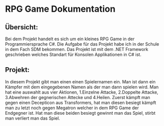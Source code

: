 # RPG Game Dokumentation

## Übersicht:
Bei dem Projekt handelt es sich um ein kleines RPG Game in der Programmiersprache C#. Die Aufgabe für das Projekt habe ich in der Schule in dem Fach SDM bekommen. Das Projekt ist mit dem .NET Framework geschrieben welches Standart für Konsolen Applikationen in C# ist. 

## Projekt:
In diesem Projekt gibt man einen einen Spielernamen ein. Man ist dann ein Kämpfer mit dem eingegebenen Namen als der man dann spielen wird. Man hat eine auswahlt aus vier Aktionen, 1.Einzelne Attacke, 2.Doppelte Attacke, 3.Abwehren der gegnerischen Attecke und 4.Heilen. Zuerst kämpft man gegen einen Decepticon aus Transformers, hat man diesen besiegt kämpft man zu letzt noch gegen Megatron welcher in dem RPG Game der Endgegner ist. Hat man diese beiden besiegt gewinnt man das Spiel, stirbt man verliert man das Spiel.
